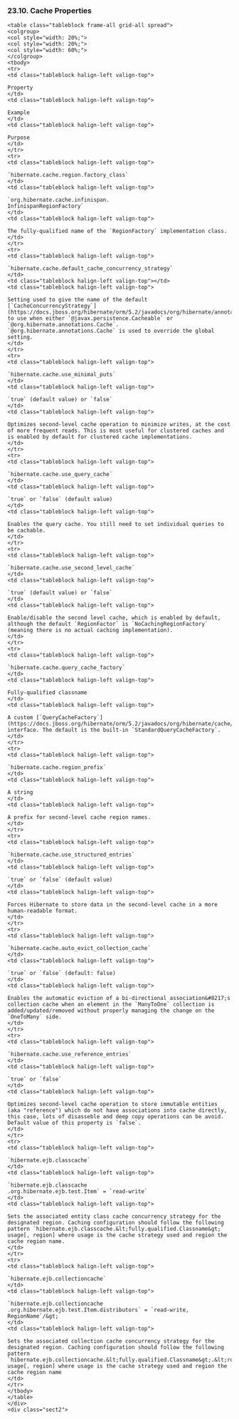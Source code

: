 ### 23.10. Cache Properties

    <table class="tableblock frame-all grid-all spread">
    <colgroup>
    <col style="width: 20%;">
    <col style="width: 20%;">
    <col style="width: 60%;">
    </colgroup>
    <tbody>
    <tr>
    <td class="tableblock halign-left valign-top">

    Property
    </td>
    <td class="tableblock halign-left valign-top">

    Example
    </td>
    <td class="tableblock halign-left valign-top">

    Purpose
    </td>
    </tr>
    <tr>
    <td class="tableblock halign-left valign-top">

    `hibernate.cache.region.factory_class`
    </td>
    <td class="tableblock halign-left valign-top">

    `org.hibernate.cache.infinispan.
    InfinispanRegionFactory`
    </td>
    <td class="tableblock halign-left valign-top">

    The fully-qualified name of the `RegionFactory` implementation class.
    </td>
    </tr>
    <tr>
    <td class="tableblock halign-left valign-top">

    `hibernate.cache.default_cache_concurrency_strategy`
    </td>
    <td class="tableblock halign-left valign-top"></td>
    <td class="tableblock halign-left valign-top">

    Setting used to give the name of the default [`CacheConcurrencyStrategy`](https://docs.jboss.org/hibernate/orm/5.2/javadocs/org/hibernate/annotations/CacheConcurrencyStrategy.html) to use when either `@javax.persistence.Cacheable` or
    `@org.hibernate.annotations.Cache`.  `@org.hibernate.annotations.Cache` is used to override the global setting.
    </td>
    </tr>
    <tr>
    <td class="tableblock halign-left valign-top">

    `hibernate.cache.use_minimal_puts`
    </td>
    <td class="tableblock halign-left valign-top">

    `true` (default value) or `false`
    </td>
    <td class="tableblock halign-left valign-top">

    Optimizes second-level cache operation to minimize writes, at the cost of more frequent reads. This is most useful for clustered caches and is enabled by default for clustered cache implementations.
    </td>
    </tr>
    <tr>
    <td class="tableblock halign-left valign-top">

    `hibernate.cache.use_query_cache`
    </td>
    <td class="tableblock halign-left valign-top">

    `true` or `false` (default value)
    </td>
    <td class="tableblock halign-left valign-top">

    Enables the query cache. You still need to set individual queries to be cachable.
    </td>
    </tr>
    <tr>
    <td class="tableblock halign-left valign-top">

    `hibernate.cache.use_second_level_cache`
    </td>
    <td class="tableblock halign-left valign-top">

    `true` (default value) or `false`
    </td>
    <td class="tableblock halign-left valign-top">

    Enable/disable the second level cache, which is enabled by default, although the default `RegionFactor` is `NoCachingRegionFactory` (meaning there is no actual caching implementation).
    </td>
    </tr>
    <tr>
    <td class="tableblock halign-left valign-top">

    `hibernate.cache.query_cache_factory`
    </td>
    <td class="tableblock halign-left valign-top">

    Fully-qualified classname
    </td>
    <td class="tableblock halign-left valign-top">

    A custom [`QueryCacheFactory`](https://docs.jboss.org/hibernate/orm/5.2/javadocs/org/hibernate/cache/spi/QueryCacheFactory.html) interface. The default is the built-in `StandardQueryCacheFactory`.
    </td>
    </tr>
    <tr>
    <td class="tableblock halign-left valign-top">

    `hibernate.cache.region_prefix`
    </td>
    <td class="tableblock halign-left valign-top">

    A string
    </td>
    <td class="tableblock halign-left valign-top">

    A prefix for second-level cache region names.
    </td>
    </tr>
    <tr>
    <td class="tableblock halign-left valign-top">

    `hibernate.cache.use_structured_entries`
    </td>
    <td class="tableblock halign-left valign-top">

    `true` or `false` (default value)
    </td>
    <td class="tableblock halign-left valign-top">

    Forces Hibernate to store data in the second-level cache in a more human-readable format.
    </td>
    </tr>
    <tr>
    <td class="tableblock halign-left valign-top">

    `hibernate.cache.auto_evict_collection_cache`
    </td>
    <td class="tableblock halign-left valign-top">

    `true` or `false` (default: false)
    </td>
    <td class="tableblock halign-left valign-top">

    Enables the automatic eviction of a bi-directional association&#8217;s collection cache when an element in the `ManyToOne` collection is added/updated/removed without properly managing the change on the `OneToMany` side.
    </td>
    </tr>
    <tr>
    <td class="tableblock halign-left valign-top">

    `hibernate.cache.use_reference_entries`
    </td>
    <td class="tableblock halign-left valign-top">

    `true` or `false`
    </td>
    <td class="tableblock halign-left valign-top">

    Optimizes second-level cache operation to store immutable entities (aka "reference") which do not have associations into cache directly, this case, lots of disasseble and deep copy operations can be avoid. Default value of this property is `false`.
    </td>
    </tr>
    <tr>
    <td class="tableblock halign-left valign-top">

    `hibernate.ejb.classcache`
    </td>
    <td class="tableblock halign-left valign-top">

    `hibernate.ejb.classcache
    .org.hibernate.ejb.test.Item` = `read-write`
    </td>
    <td class="tableblock halign-left valign-top">

    Sets the associated entity class cache concurrency strategy for the designated region. Caching configuration should follow the following pattern `hibernate.ejb.classcache.&lt;fully.qualified.Classname&gt;` usage[, region] where usage is the cache strategy used and region the cache region name.
    </td>
    </tr>
    <tr>
    <td class="tableblock halign-left valign-top">

    `hibernate.ejb.collectioncache`
    </td>
    <td class="tableblock halign-left valign-top">

    `hibernate.ejb.collectioncache
    .org.hibernate.ejb.test.Item.distributors` = `read-write, RegionName`/&gt;
    </td>
    <td class="tableblock halign-left valign-top">

    Sets the associated collection cache concurrency strategy for the designated region. Caching configuration should follow the following pattern `hibernate.ejb.collectioncache.&lt;fully.qualified.Classname&gt;.&lt;role&gt;` usage[, region] where usage is the cache strategy used and region the cache region name
    </td>
    </tr>
    </tbody>
    </table>
    </div>
    <div class="sect2">